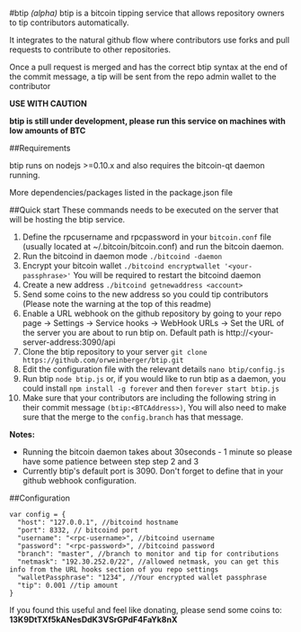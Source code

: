 #btip _(alpha)_
btip is a bitcoin tipping service that allows repository owners to tip contributors automatically.

It integrates to the natural github flow where contributors use forks and pull requests to contribute to other repositories.

Once a pull request is merged and has the correct btip syntax at the end of the commit message, a tip will be sent from the repo admin wallet to the contributor

**USE WITH CAUTION**

**btip is still under development, please run this service on machines with low amounts of BTC**

##Requirements

btip runs on nodejs >=0.10.x and also requires the bitcoin-qt daemon running.

More dependencies/packages listed in the package.json file

##Quick start
These commands needs to be executed on the server that will be hosting the btip service.

1. Define the rpcusername and rpcpassword in your `bitcoin.conf` file (usually located at ~/.bitcoin/bitcoin.conf) and run the bitcoin daemon.
2. Run the bitcoind in daemon mode `./bitcoind -daemon`
3. Encrypt your bitcoin wallet `./bitcoind encryptwallet '<your-passphrase>'` You will be required to restart the bitcoind daemon
4. Create a new address `./bitcoind getnewaddress <account>`
5. Send some coins to the new address so you could tip contributors (Please note the warning at the top of this readme)
6. Enable a URL webhook on the github repository by going to your repo page -> Settings -> Service hooks -> WebHook URLs -> Set the URL of the server you are about to run btip on. Default path is http://<your-server-address:3090/api
7. Clone the btip repository to your server `git clone https://github.com/orweinberger/btip.git`
8. Edit the configuration file with the relevant details `nano btip/config.js`
9. Run btip `node btip.js` or, if you would like to run btip as a daemon, you could install `npm install -g forever` and then `forever start btip.js`
10. Make sure that your contributors are including the following string in their commit message `(btip:<BTCAddress>)`, You will also need to make sure that the merge to the `config.branch` has that message.


**Notes:**

* Running the bitcoin daemon takes about 30seconds - 1 minute so please have some patience between step step 2 and 3
* Currently btip's default port is 3090. Don't forget to define that in your github webhook configuration.

##Configuration

```
var config = {
  "host": "127.0.0.1", //bitcoind hostname
  "port": 8332, // bitcoind port
  "username": "<rpc-username>", //bitcoind username
  "password": "<rpc-password>", //bitcoind password
  "branch": "master", //branch to monitor and tip for contributions
  "netmask": "192.30.252.0/22", //allowed netmask, you can get this info from the URL hooks section of you repo settings
  "walletPassphrase": "1234", //Your encrypted wallet passphrase
  "tip": 0.001 //tip amount
}
```

If you found this useful and feel like donating, please send some coins to:
**13K9DtTXf5kANesDdK3VSrGPdF4FaYk8nX**

